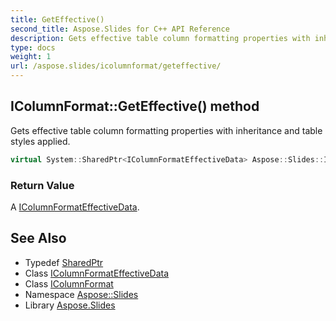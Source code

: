 ```yaml
---
title: GetEffective()
second_title: Aspose.Slides for C++ API Reference
description: Gets effective table column formatting properties with inheritance and table styles applied.
type: docs
weight: 1
url: /aspose.slides/icolumnformat/geteffective/
---
```

## IColumnFormat::GetEffective() method


Gets effective table column formatting properties with inheritance and table styles applied.

```cpp
virtual System::SharedPtr<IColumnFormatEffectiveData> Aspose::Slides::IColumnFormat::GetEffective()=0
```


### Return Value

A [IColumnFormatEffectiveData](../../icolumnformateffectivedata/).

## See Also

* Typedef [SharedPtr](../../../system/sharedptr/)
* Class [IColumnFormatEffectiveData](../../icolumnformateffectivedata/)
* Class [IColumnFormat](../)
* Namespace [Aspose::Slides](../../)
* Library [Aspose.Slides](../../../)